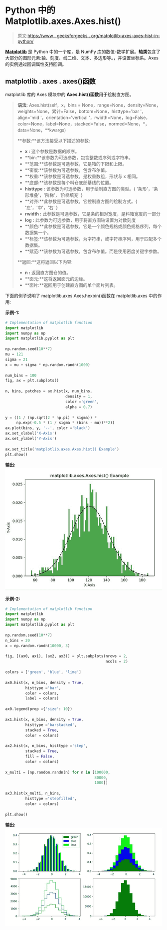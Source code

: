 # Python 中的 Matplotlib.axes.Axes.hist()

> 原文:[https://www . geeksforgeeks . org/matplotlib-axes-axes-hist-in-python/](https://www.geeksforgeeks.org/matplotlib-axes-axes-hist-in-python/)

**[Matplotlib](https://www.geeksforgeeks.org/python-introduction-matplotlib/)** 是 Python 中的一个库，是 NumPy 库的数值-数学扩展。**轴类**包含了大部分的图形元素:轴、刻度、线二维、文本、多边形等。，并设置坐标系。Axes 的实例通过回调属性支持回调。

## matplotlib . axes . axes()函数

matplotlib 库的 Axes 模块中的 **Axes.hist()函数**用于绘制直方图。

> **语法:** Axes.hist(self，x，bins = None，range=None，density=None，weights=None，累计=False，bottom=None，histtype='bar '，align='mid '，orientation='vertical '，rwidth=None，log=False，color=None，label=None，stacked=False，normed=None，*，data=None，**kwargs)
> 
> **参数:**该方法接受以下描述的参数:
> 
> *   **x :** 这个参数是数据的顺序。
> *   **bin:**该参数为可选参数，包含整数或序列或字符串。
> *   **范围:**该参数是可选参数，它是箱的下限和上限。
> *   **密度:**该参数为可选参数，包含布尔值。
> *   **权重:**该参数是可选参数，是权重数组，形状与 x 相同。
> *   **底部:**该参数是每个料仓底部基线的位置。
> *   **histtype :** 该参数为可选参数，用于绘制直方图的类型。{ '条形'，'条形堆叠'，'阶梯'，'阶梯填充' }
> *   **对齐:**此参数是可选参数，它控制直方图的绘制方式。{ '左'，'中'，'右' }
> *   **rwidth :** 此参数是可选参数，它是条的相对宽度，是料箱宽度的一部分
> *   **log :** 此参数为可选参数，用于将直方图轴设置为对数刻度
> *   **颜色:**此参数是可选参数，它是一个颜色规格或颜色规格序列，每个数据集一个。
> *   **标签:**该参数为可选参数，为字符串，或字符串序列，用于匹配多个数据集。
> *   **赋范:**该参数为可选参数，包含布尔值。而是使用密度关键字参数。
> 
> **返回:**这将返回以下内容:
> 
> *   **n :** 返回直方图仓的值。
> *   **面元:**这将返回面元的边缘。
> *   **面片:**返回用于创建直方图的单个面片列表。

下面的例子说明了 matplotlib.axes.Axes.hexbin()函数在 matplotlib.axes 中的作用:

**示例-1:**

```py
# Implementation of matplotlib function
import matplotlib
import numpy as np
import matplotlib.pyplot as plt

np.random.seed(10**7)
mu = 121  
sigma = 21
x = mu + sigma * np.random.randn(1000)

num_bins = 100
fig, ax = plt.subplots()

n, bins, patches = ax.hist(x, num_bins,
                           density = 1, 
                           color ='green', 
                           alpha = 0.7)

y = ((1 / (np.sqrt(2 * np.pi) * sigma)) *
     np.exp(-0.5 * (1 / sigma * (bins - mu))**2))
ax.plot(bins, y, '--', color ='black')
ax.set_xlabel('X-Axis')
ax.set_ylabel('Y-Axis')

ax.set_title('matplotlib.axes.Axes.hist() Example')
plt.show()
```

**输出:**
![](img/3c915d923377d9117892f721ee6bd211.png)

**示例-2:**

```py
# Implementation of matplotlib function
import matplotlib
import numpy as np
import matplotlib.pyplot as plt

np.random.seed(10**7)
n_bins = 20
x = np.random.randn(10000, 3)

fig, [(ax0, ax1), (ax2, ax3)] = plt.subplots(nrows = 2,
                                             ncols = 2)

colors = ['green', 'blue', 'lime']

ax0.hist(x, n_bins, density = True, 
         histtype ='bar',
         color = colors, 
         label = colors)

ax0.legend(prop ={'size': 10})

ax1.hist(x, n_bins, density = True,
         histtype ='barstacked',
         stacked = True, 
         color = colors)

ax2.hist(x, n_bins, histtype ='step',
         stacked = True,
         fill = False, 
         color = colors)

x_multi = [np.random.randn(n) for n in [100000,
                                        80000,
                                        1000]]

ax3.hist(x_multi, n_bins, 
         histtype ='stepfilled',
         color = colors)

plt.show()
```

**输出:**
![](img/eb79b9593af980de15217229ace68046.png)